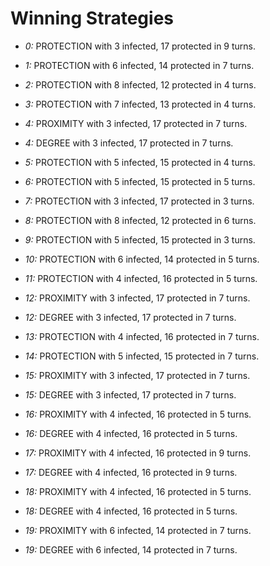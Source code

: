 # Winning Strategies

* _0:_ PROTECTION with 3 infected, 17 protected in 9 turns.


* _1:_ PROTECTION with 6 infected, 14 protected in 7 turns.


* _2:_ PROTECTION with 8 infected, 12 protected in 4 turns.


* _3:_ PROTECTION with 7 infected, 13 protected in 4 turns.


* _4:_ PROXIMITY with 3 infected, 17 protected in 7 turns.


* _4:_ DEGREE with 3 infected, 17 protected in 7 turns.


* _5:_ PROTECTION with 5 infected, 15 protected in 4 turns.


* _6:_ PROTECTION with 5 infected, 15 protected in 5 turns.


* _7:_ PROTECTION with 3 infected, 17 protected in 3 turns.


* _8:_ PROTECTION with 8 infected, 12 protected in 6 turns.


* _9:_ PROTECTION with 5 infected, 15 protected in 3 turns.


* _10:_ PROTECTION with 6 infected, 14 protected in 5 turns.


* _11:_ PROTECTION with 4 infected, 16 protected in 5 turns.


* _12:_ PROXIMITY with 3 infected, 17 protected in 7 turns.


* _12:_ DEGREE with 3 infected, 17 protected in 7 turns.


* _13:_ PROTECTION with 4 infected, 16 protected in 7 turns.


* _14:_ PROTECTION with 5 infected, 15 protected in 7 turns.


* _15:_ PROXIMITY with 3 infected, 17 protected in 7 turns.


* _15:_ DEGREE with 3 infected, 17 protected in 7 turns.


* _16:_ PROXIMITY with 4 infected, 16 protected in 5 turns.


* _16:_ DEGREE with 4 infected, 16 protected in 5 turns.


* _17:_ PROXIMITY with 4 infected, 16 protected in 9 turns.


* _17:_ DEGREE with 4 infected, 16 protected in 9 turns.


* _18:_ PROXIMITY with 4 infected, 16 protected in 5 turns.


* _18:_ DEGREE with 4 infected, 16 protected in 5 turns.


* _19:_ PROXIMITY with 6 infected, 14 protected in 7 turns.


* _19:_ DEGREE with 6 infected, 14 protected in 7 turns.


